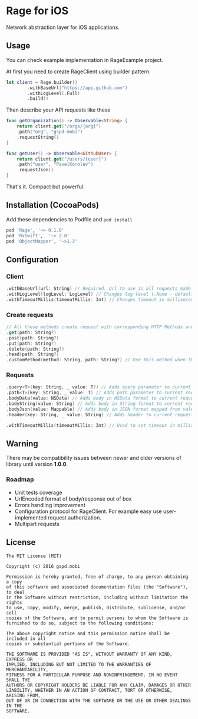 Rage for iOS
=============================
Network abstraction layer for iOS applications.

## Usage ##
You can check example implementation in RageExample project.

At first you need to create RageClient using builder pattern.
```swift
let client = Rage.builder()
        .withBaseUrl("https://api.github.com")
        .withLogLevel(.Full)
        .build()
```
Then describe your API requests like these
```swift
func getOrganization() -> Observable<String> {
    return client.get("/orgs/{org}")
    .path("org", "gspd-mobi")
    .requestString()
}

func getUser() -> Observable<GithubUser> {
    return client.get("/users/{user}")
    .path("user", "PavelKorolev")
    .requestJson()
}
```
That's it. Compact but powerful.

## Installation (CocoaPods) ##
Add these dependencies to Podfile and `pod install` 
```ruby
pod 'Rage',	'~> 0.1.0'
pod 'RxSwift',	'~> 2.0'
pod 'ObjectMapper', '~>1.3'
```

## Configuration ##
### Client ###
```swift
.withBaseUrl(url: String) // Required. Url to use in all requests made with this client.
.withLogLevel(logLevel: LogLevel) // Changes log level (.None - default, .Medium, .Full).
.withTimeoutMillis(timeoutMillis: Int) // Changes timeout in milliseconds for each request made with this client.
```
### Create requests ###
```swift
// All these methods create request with corresponding HTTP Methods and path
.get(path: String?) 
.post(path: String?)
.put(path: String?)
.delete(path: String?) 
.head(path: String?)
.customMethod(method: String, path: String?) // Use this method when there is no needed method in predefined.
```
### Requests ###
```swift
.query<T>(key: String, _ value: T?) // Adds query parameter to current request.
.path<T>(key: String, _ value: T) // Adds path parameter to current request. Path parameter value replaces "{key}" substring in method path.
.bodyData(value: NSData) // Adds body in NSData format to current request.
.bodyString(value: String) // Adds body in String format to current request.
.bodyJson(value: Mappable) // Adds body in JSON format mapped from value object.
.header(key: String, _ value: String) // Adds header to current request.

.withTimeoutMillis(timeoutMillis: Int) // Used to set timeout in milliseconds for this single request.
```

## Warning ##
There may be compatibility issues between newer and older versions of library until version **1.0.0**.

### Roadmap ###
* Unit tests coverage
* UrlEncoded format of body/response out of box
* Errors handling improvement
* Configuration protocol for RageClient. For example easy use user-implemented request authorization.
* Multipart requests 

License
-------
    The MIT License (MIT)

    Copyright (c) 2016 gspd.mobi

    Permission is hereby granted, free of charge, to any person obtaining a copy
    of this software and associated documentation files (the "Software"), to deal
    in the Software without restriction, including without limitation the rights
    to use, copy, modify, merge, publish, distribute, sublicense, and/or sell
    copies of the Software, and to permit persons to whom the Software is
    furnished to do so, subject to the following conditions:

    The above copyright notice and this permission notice shall be included in all
    copies or substantial portions of the Software.

    THE SOFTWARE IS PROVIDED "AS IS", WITHOUT WARRANTY OF ANY KIND, EXPRESS OR
    IMPLIED, INCLUDING BUT NOT LIMITED TO THE WARRANTIES OF MERCHANTABILITY,
    FITNESS FOR A PARTICULAR PURPOSE AND NONINFRINGEMENT. IN NO EVENT SHALL THE
    AUTHORS OR COPYRIGHT HOLDERS BE LIABLE FOR ANY CLAIM, DAMAGES OR OTHER
    LIABILITY, WHETHER IN AN ACTION OF CONTRACT, TORT OR OTHERWISE, ARISING FROM,
    OUT OF OR IN CONNECTION WITH THE SOFTWARE OR THE USE OR OTHER DEALINGS IN THE
    SOFTWARE.